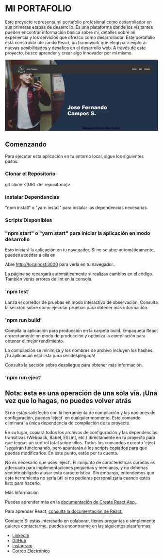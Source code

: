 # MI PORTAFOLIO

Este proyecto representa mi portafolio profesional como desarrollador en sus primeras etapas de desarrollo. Es una plataforma donde los visitantes pueden encontrar información básica sobre mí, detalles sobre mi experiencia y los servicios que ofrezco como desarrollador. Este portafolio está construido utilizando React, un framework que elegí para explorar nuevas posibilidades y desafíos en el desarrollo web. A través de este proyecto, busco aprender y crear algo innovador por mí mismo.

![Imagen de mi portafolio](https://github.com/josee2701/CV/blob/frontend/src/assets/Gallery/image.png)

## Comenzando

Para ejecutar esta aplicación en tu entorno local, sigue los siguientes pasos:

### Clonar el Repositorio

git clone <(URL del repositorio)>

### Instalar Dependencias

"npm install" o "yarn install" para instalar las dependencias necesarias.

### Scripts Disponibles

### "npm start" o "yarn start" para iniciar la aplicación en modo desarrollo

Esto iniciará la aplicación en tu navegador. Si no se abre automáticamente, puedes acceder a ella en

Abre  [http://localhost:3000](http://localhost:3000) para verla en tu navegador..

La página se recargará automáticamente si realizas cambios en el código.
También verás errores de lint en la consola.

### 'npm test'

Lanza el corredor de pruebas en modo interactivo de observación.
Consulta la sección sobre cómo ejecutar pruebas para obtener más información.

### 'npm run build'

Compila la aplicación para producción en la carpeta build.
Empaqueta React correctamente en modo de producción y optimiza la compilación para obtener el mejor rendimiento.

La compilación se minimiza y los nombres de archivo incluyen los hashes.
¡Tu aplicación está lista para ser desplegada!

Consulta la sección sobre despliegue para obtener más información.

### 'npm run eject'

## Nota: esta es una operación de una sola vía. ¡Una vez que lo hagas, no puedes volver atrás

Si no estás satisfecho con la herramienta de compilación y las opciones de configuración, puedes 'eject' en cualquier momento. Este comando eliminará la única dependencia de compilación de tu proyecto.

En su lugar, copiará todos los archivos de configuración y las dependencias transitivas (Webpack, Babel, ESLint, etc.) directamente en tu proyecto para que tengas un control total sobre ellos. Todos los comandos excepto 'eject 'seguirán funcionando, pero apuntarán a los scripts copiados para que puedas modificarlos. En este punto, estás por tu cuenta.

No es necesario que uses 'eject'. El conjunto de características curadas es adecuado para implementaciones pequeñas y medianas, y no deberías sentirte obligado a usar esta característica. Sin embargo, entendemos que esta herramienta no sería útil si no pudieras personalizarla cuando estés listo para hacerlo.

Más Información

Puedes aprender más en la [documentación de Create React App.](https://create-react-app.dev/docs/getting-started/).

Para aprender React, [consulta la documentación de React.](https://reactjs.org/)

Contacto
Si estás interesado en colaborar, tienes preguntas o simplemente quieres contactarme, puedes encontrarme en las siguientes plataformas:

- [LinkedIn](www.linkedin.com/in/josee-py)
- [GitHub](https://github.com/josee2701)
- [Instagram](https://www.instagram.com/josee2701/)
- [Correo Electrónico](mailto:j.camposs2701@gmail.com)</s>
